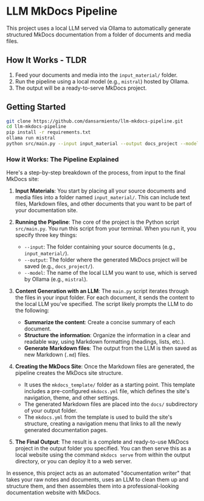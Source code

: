 # LLM MkDocs Pipeline

This project uses a local LLM served via Ollama to automatically generate structured MkDocs documentation from a folder of documents and media files.

## How It Works - TLDR

1. Feed your documents and media into the `input_material/` folder.
2. Run the pipeline using a local model (e.g., `mistral`) hosted by Ollama.
3. The output will be a ready-to-serve MkDocs project.

## Getting Started

```bash
git clone https://github.com/dansarmiento/llm-mkdocs-pipeline.git
cd llm-mkdocs-pipeline
pip install -r requirements.txt
ollama run mistral
python src/main.py --input input_material --output docs_project --model mistral
```

### How it Works: The Pipeline Explained

Here's a step-by-step breakdown of the process, from input to the final MkDocs site:

1.  **Input Materials**: You start by placing all your source documents and media files into a folder named `input_material/`. This can include text files, Markdown files, and other documents that you want to be part of your documentation site.

2.  **Running the Pipeline**: The core of the project is the Python script `src/main.py`. You run this script from your terminal. When you run it, you specify three key things:
    * `--input`: The folder containing your source documents (e.g., `input_material/`).
    * `--output`: The folder where the generated MkDocs project will be saved (e.g., `docs_project/`).
    * `--model`: The name of the local LLM you want to use, which is served by Ollama (e.g., `mistral`).

3.  **Content Generation with an LLM**: The `main.py` script iterates through the files in your input folder. For each document, it sends the content to the local LLM you've specified. The script likely prompts the LLM to do the following:
    * **Summarize the content**: Create a concise summary of each document.
    * **Structure the information**: Organize the information in a clear and readable way, using Markdown formatting (headings, lists, etc.).
    * **Generate Markdown files**: The output from the LLM is then saved as new Markdown (`.md`) files.

4.  **Creating the MkDocs Site**: Once the Markdown files are generated, the pipeline creates the MkDocs site structure.
    * It uses the `mkdocs_template/` folder as a starting point. This template includes a pre-configured `mkdocs.yml` file, which defines the site's navigation, theme, and other settings.
    * The generated Markdown files are placed into the `docs/` subdirectory of your output folder.
    * The `mkdocs.yml` from the template is used to build the site's structure, creating a navigation menu that links to all the newly generated documentation pages.

5.  **The Final Output**: The result is a complete and ready-to-use MkDocs project in the output folder you specified. You can then serve this as a local website using the command `mkdocs serve` from within the output directory, or you can deploy it to a web server.

In essence, this project acts as an automated "documentation writer" that takes your raw notes and documents, uses an LLM to clean them up and structure them, and then assembles them into a professional-looking documentation website with MkDocs.
